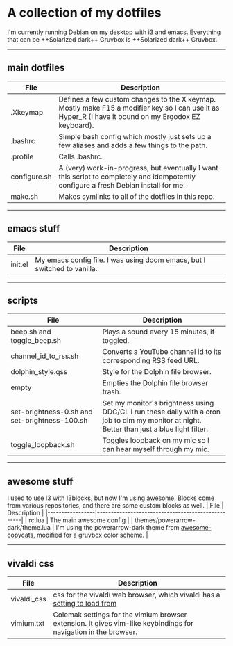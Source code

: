 # A collection of my dotfiles

I'm currently running Debian on my desktop with i3 and emacs. Everything that can be ++Solarized dark++ Gruvbox is ++Solarized dark++ Gruvbox.

-----

## main dotfiles
| File         | Description                                                                                                                                          |
|--------------|------------------------------------------------------------------------------------------------------------------------------------------------------|
| .Xkeymap     | Defines a few custom changes to the X keymap. Mostly make F15 a modifier key so I can use it as Hyper_R (I have it bound on my Ergodox EZ keyboard). |
| .bashrc      | Simple bash config which mostly just sets up a few aliases and adds a few things to the path.                                                        |
| .profile     | Calls .bashrc.                                                                                                                                       |
| configure.sh | A (very) work-in-progress, but eventually I want this script to completely and idempotently configure a fresh Debian install for me.                        |
| make.sh      | Makes symlinks to all of the dotfiles in this repo.                                                                                                  |

-----

## emacs stuff
| File        | Description                                                                                                                                                                                                                                                                   |
|-------------|-------------------------------------------------------------------------------------------------------------------------------------------------------------------------------------------------------------------------------------------------------------------------------|
| init.el     | My emacs config file. I was using doom emacs, but I switched to vanilla.

-----

## scripts
| File                                          | Description                                                                                                                                   |
|-----------------------------------------------|-----------------------------------------------------------------------------------------------------------------------------------------------|
| beep.sh and toggle_beep.sh                    | Plays a sound every 15 minutes, if toggled.                                                                                                   |
| channel_id_to_rss.sh                          | Converts a YouTube channel id to its corresponding RSS feed URL.                                                                              |
| dolphin_style.qss                             | Style for the Dolphin file browser.                                                                                                           |
| empty                                         | Empties the Dolphin file browser trash.                                                                                                       |
| set-brightness-0.sh and set-brightness-100.sh | Set my monitor's brightness using DDC/CI. I run these daily with a cron job to dim my monitor at night. Better than just a blue light filter. |
| toggle_loopback.sh                            | Toggles loopback on my mic so I can hear myself through my mic.                                                                               |

-----

## awesome stuff
I used to use I3 with I3blocks, but now I'm using awesome. Blocks come from various repositories, and there are some custom blocks as well.
| File            | Description                                       |
|-----------------|---------------------------------------------------|
| rc.lua          | The main awesome config                                |
| themes/powerarrow-dark/theme.lua   | I'm using the powerarrow-dark theme from [awesome-copycats](https://github.com/lcpz/awesome-copycats), modified for a gruvbox color scheme.                               |

-----

## vivaldi css
| File        | Description                                                                                                                                               |
|-------------|-----------------------------------------------------------------------------------------------------------------------------------------------------------|
| vivaldi_css | css for the vivaldi web browser, which vivaldi has a [setting to load from](https://forum.vivaldi.net/topic/37802/css-modifications-experimental-feature) |
| vimium.txt  | Colemak settings for the vimium browser extension. It gives vim-like keybindings for navigation in the browser.                                                                                                                                                          |


